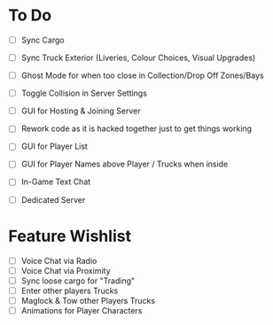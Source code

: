 # To Do 
- [ ] Sync Cargo
- [ ] Sync Truck Exterior (Liveries, Colour Choices, Visual Upgrades)
- [ ] Ghost Mode for when too close in Collection/Drop Off Zones/Bays
- [ ] Toggle Collision in Server Settings
- [ ] GUI for Hosting & Joining Server
- [ ] Rework code as it is hacked together just to get things working
- [ ] GUI for Player List
- [ ] GUI for Player Names above Player / Trucks when inside
- [ ] In-Game Text Chat
- [ ] Dedicated Server


# Feature Wishlist
- [ ] Voice Chat via Radio
- [ ] Voice Chat via Proximity
- [ ] Sync loose cargo for "Trading"
- [ ] Enter other players Trucks
- [ ] Maglock & Tow other Players Trucks
- [ ] Animations for Player Characters
